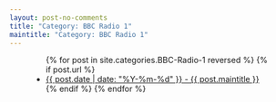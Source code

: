```yaml
---
layout: post-no-comments
title: "Category: BBC Radio 1"
maintitle: "Category: BBC Radio 1"
---
```


<figure class="fig3">
<div class="CardLayout">
<div class="CardItem">
<ul>
  {% for post in site.categories.BBC-Radio-1 reversed %}
    {% if post.url %}
        <li><a href="{{ post.url }}">{{ post.date | date: "%Y-%m-%d" }} - {{ post.maintitle }}</a></li>
    {% endif %}
  {% endfor %}
</ul>
</div>
</div>
</figure>

